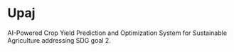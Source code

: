 # Upaj
AI-Powered Crop Yield Prediction and Optimization System for Sustainable Agriculture addressing SDG goal 2.
